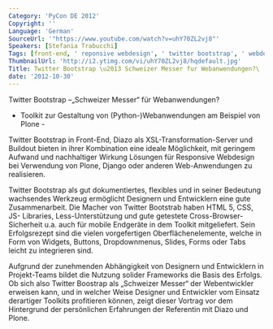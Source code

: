 ```yaml
---
Category: 'PyCon DE 2012'
Copyright: ''
Language: 'German'
SourceUrl: '"https://www.youtube.com/watch?v=uhY70ZL2vj8"'
Speakers: [Stefania Trabucchi]
Tags: [front-end, ' reponsive webdesign', ' twitter bootstrap', ' webdesign']
ThumbnailUrl: 'http://i2.ytimg.com/vi/uhY70ZL2vj8/hqdefault.jpg'
Title: Twitter Bootstrap \u2013 Schweizer Messer fur Webanwendungen?\
date: '2012-10-30'
---
```

Twitter Bootstrap –„Schweizer Messer“ für Webanwendungen?

- Toolkit zur Gestaltung von (Python-)Webanwendungen am Beispiel von Plone -

Twitter Bootstrap in Front-End, Diazo als XSL-Transformation-Server und
Buildout bieten in ihrer Kombination eine ideale Möglichkeit, mit geringem
Aufwand und nachhaltiger Wirkung Lösungen für Responsive Webdesign bei
Verwendung von Plone, Django oder anderen Web-Anwendungen zu realisieren.

Twitter Bootstrap als gut dokumentiertes, flexibles und in seiner Bedeutung
wachsendes Werkzeug ermöglicht Designern und Entwicklern eine gute
Zusammenarbeit. Die Macher von Twitter Bootstrab haben HTML 5, CSS, JS-
Libraries, Less-Unterstützung und gute getestete Cross-Browser-Sicherheit u.a.
auch für mobile Endgeräte in dem Toolkit mitgeliefert. Sein Erfolgsrezept sind
die vielen vorgefertigen Oberflächenelemente, welche in Form von Widgets,
Buttons, Dropdownmenus, Slides, Forms oder Tabs leicht zu integrieren sind.

Aufgrund der zunehmenden Abhängigkeit von Designern und Entwicklern in
Projekt-Teams bildet die Nutzung solider Frameworks die Basis des Erfolgs. Ob
sich also Twitter Boostrap als „Schweizer Messer“ der Webentwickler erweisen
kann, und in welcher Weise Designer und Entwickler vom Einsatz derartiger
Toolkits profitieren können, zeigt dieser Vortrag vor dem Hintergrund der
persönlichen Erfahrungen der Referentin mit Diazo und Plone.

